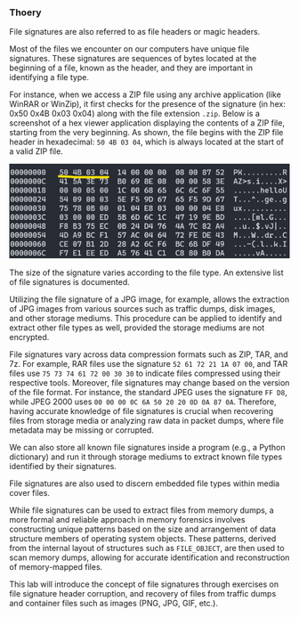<h3>Thoery</h3>
<p>File signatures are also referred to as file headers or magic headers.</p> <p>Most of the files we encounter on our computers have unique file signatures. These signatures are sequences of bytes located at the beginning of a file, known as the header, and they are important in identifying a file type.</p> <p>For instance, when we access a ZIP file using any archive application (like WinRAR or WinZip), it first checks for the presence of the signature (in hex: 0x50 0x4B 0x03 0x04) along with the file extension <code>.zip</code>. Below is a screenshot of a hex viewer application displaying the contents of a ZIP file, starting from the very beginning. As shown, the file begins with the ZIP file header in hexadecimal: <code>50 4B 03 04</code>, which is always located at the start of a valid ZIP file.</p>

![Header Corruption](./images/zip%20file%20header.png)

<p>The size of the signature varies according to the file type. An extensive list of file signatures is documented.</p> <p>Utilizing the file signature of a JPG image, for example, allows the extraction of JPG images from various sources such as traffic dumps, disk images, and other storage mediums. This procedure can be applied to identify and extract other file types as well, provided the storage mediums are not encrypted.</p> <p>File signatures vary across data compression formats such as ZIP, TAR, and 7z. For example, RAR files use the signature <code>52 61 72 21 1A 07 00</code>, and TAR files use <code>75 73 74 61 72 00 30 30</code> to indicate files compressed using their respective tools. Moreover, file signatures may change based on the version of the file format. For instance, the standard JPEG uses the signature <code>FF D8</code>, while JPEG 2000 uses <code>00 00 00 0C 6A 50 20 20 0D 0A 87 0A</code>. Therefore, having accurate knowledge of file signatures is crucial when recovering files from storage media or analyzing raw data in packet dumps, where file metadata may be missing or corrupted.</p> <p>We can also store all known file signatures inside a program (e.g., a Python dictionary) and run it through storage mediums to extract known file types identified by their signatures.</p> <p>File signatures are also used to discern embedded file types within media cover files.</p> <p>While file signatures can be used to extract files from memory dumps, a more formal and reliable approach in memory forensics involves constructing unique patterns based on the size and arrangement of data structure members of operating system objects. These patterns, derived from the internal layout of structures such as <code>FILE_OBJECT</code>, are then used to scan memory dumps, allowing for accurate identification and reconstruction of memory-mapped files.</p> <p>This lab will introduce the concept of file signatures through exercises on file signature header corruption, and recovery of files from traffic dumps and container files such as images (PNG, JPG, GIF, etc.).</p>